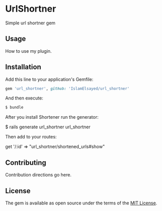 # UrlShortner
Simple url shortner gem

## Usage
How to use my plugin.

## Installation
Add this line to your application's Gemfile:

```ruby
gem 'url_shortner', github: 'IslamElsayed/url_shortner'
```

And then execute:
```bash
$ bundle
```

After you install Shortener run the generator:

$ rails generate url_shortner url_shortner

Then add to your routes:

get '/:id' => "url_shortner/shortened_urls#show"

## Contributing
Contribution directions go here.

## License
The gem is available as open source under the terms of the [MIT License](https://opensource.org/licenses/MIT).
